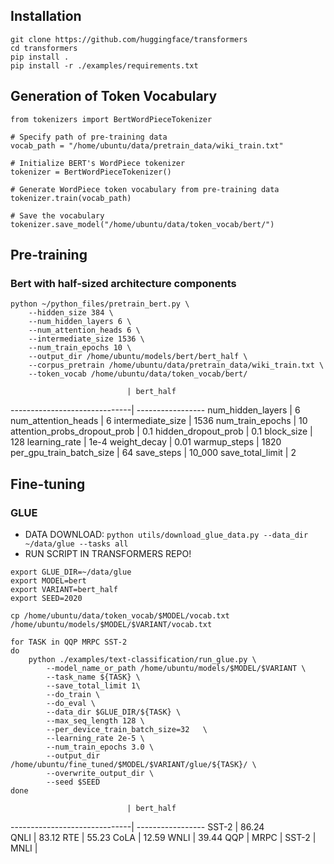 
## Installation

```
git clone https://github.com/huggingface/transformers
cd transformers
pip install .
pip install -r ./examples/requirements.txt
```

## Generation of Token Vocabulary

```
from tokenizers import BertWordPieceTokenizer

# Specify path of pre-training data
vocab_path = "/home/ubuntu/data/pretrain_data/wiki_train.txt"

# Initialize BERT's WordPiece tokenizer 
tokenizer = BertWordPieceTokenizer()

# Generate WordPiece token vocabulary from pre-training data
tokenizer.train(vocab_path)

# Save the vocabulary
tokenizer.save_model("/home/ubuntu/data/token_vocab/bert/")
```

## Pre-training

### Bert with half-sized architecture components
```
python ~/python_files/pretrain_bert.py \
    --hidden_size 384 \
    --num_hidden_layers 6 \
    --num_attention_heads 6 \
    --intermediate_size 1536 \
    --num_train_epochs 10 \
    --output_dir /home/ubuntu/models/bert/bert_half \
    --corpus_pretrain /home/ubuntu/data/pretrain_data/wiki_train.txt \
    --token_vocab /home/ubuntu/data/token_vocab/bert/
```


                              | bert_half
------------------------------| -----------------
num_hidden_layers             | 6
num_attention_heads           | 6
intermediate_size             | 1536
num_train_epochs              | 10
attention_probs_dropout_prob  | 0.1
hidden_dropout_prob           | 0.1
block_size                    | 128
learning_rate                 | 1e-4
weight_decay                  | 0.01
warmup_steps                  | 1820
per_gpu_train_batch_size      | 64
save_steps                    | 10_000
save_total_limit              | 2
 

## Fine-tuning

### GLUE

- DATA DOWNLOAD: `python utils/download_glue_data.py --data_dir ~/data/glue --tasks all`
- RUN SCRIPT IN TRANSFORMERS REPO!

```
export GLUE_DIR=~/data/glue
export MODEL=bert
export VARIANT=bert_half
export SEED=2020

cp /home/ubuntu/data/token_vocab/$MODEL/vocab.txt /home/ubuntu/models/$MODEL/$VARIANT/vocab.txt

for TASK in QQP MRPC SST-2
do
    python ./examples/text-classification/run_glue.py \
        --model_name_or_path /home/ubuntu/models/$MODEL/$VARIANT \
        --task_name ${TASK} \
        --save_total_limit 1\
        --do_train \
        --do_eval \
        --data_dir $GLUE_DIR/${TASK} \
        --max_seq_length 128 \
        --per_device_train_batch_size=32   \
        --learning_rate 2e-5 \
        --num_train_epochs 3.0 \
        --output_dir /home/ubuntu/fine_tuned/$MODEL/$VARIANT/glue/${TASK}/ \
        --overwrite_output_dir \
        --seed $SEED
done
```

                              | bert_half        
------------------------------| -----------------
SST-2                         | 86.24            
QNLI                          | 83.12
RTE                           | 55.23
CoLA                          | 12.59
WNLI                          | 39.44
QQP                           | 
MRPC                          | 
SST-2                         | 
MNLI                          | 
